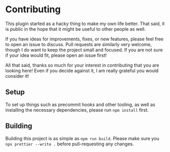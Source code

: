# Contributing

This plugin started as a hacky thing to make my own life better. That said, it is public in the hope
that it might be useful to other people as well.

If you have ideas for improvements, fixes, or new features, please feel free to open an issue to
discuss. Pull requests are similarly very welcome, though I do want to keep the project small and
focused. If you are not sure if your idea would fit, please open an issue first!

All that said, thanks so much for your interest in contributing that you are looking here! Even if
you decide against it, I am really grateful you would consider it!

## Setup

To set up things such as precommit hooks and other tooling, as well as installing the necessary
dependencies, please run `npm install` first.

## Building

Building this project is as simple as `npm run build`. Please make sure you `npx prettier --write .`
before pull-requesting any changes.
